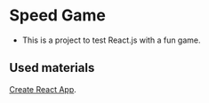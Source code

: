 # Speed Game

* This is a project to test React.js with a fun game.

## Used materials

[Create React App](https://github.com/facebook/create-react-app).
